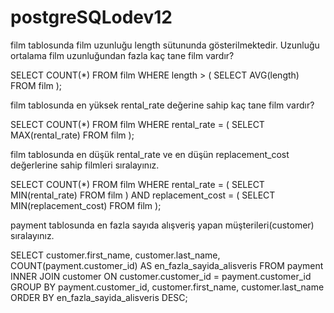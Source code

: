 # postgreSQLodev12

film tablosunda film uzunluğu length sütununda gösterilmektedir. Uzunluğu ortalama film uzunluğundan fazla kaç tane film vardır?

SELECT COUNT(*) FROM film
WHERE length > 
(
	SELECT AVG(length) FROM film
);

film tablosunda en yüksek rental_rate değerine sahip kaç tane film vardır?

SELECT COUNT(*) FROM film
WHERE rental_rate = 
(
	SELECT MAX(rental_rate) FROM film
);

film tablosunda en düşük rental_rate ve en düşün replacement_cost değerlerine sahip filmleri sıralayınız.

SELECT COUNT(*) FROM film
WHERE rental_rate = 
(
	SELECT MIN(rental_rate) FROM film
) AND replacement_cost =
(
SELECT MIN(replacement_cost) FROM film
);

payment tablosunda en fazla sayıda alışveriş yapan müşterileri(customer) sıralayınız.

SELECT customer.first_name, customer.last_name, COUNT(payment.customer_id) AS en_fazla_sayida_alisveris FROM payment
INNER JOIN customer ON customer.customer_id = payment.customer_id
GROUP BY payment.customer_id, customer.first_name, customer.last_name
ORDER BY en_fazla_sayida_alisveris DESC;
